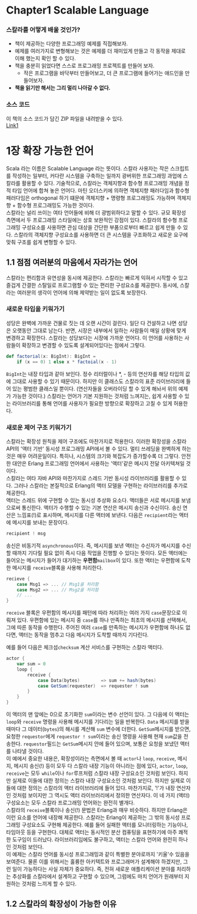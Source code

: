 # Chapter1 Scalable Language

### 스칼라를 어떻게 배울 것인가?
* 책이 제공하는 다양한 프로그래밍 예제를 직접해보자.
* 예제를 여러가지로 변형해보는 것은 예제를 더 재미있게 만들고 각 동작을 제대로 이해 했는지 확인 할 수 있다.
* 책을 충분히 읽었다면 스스로 프로그래밍 프로젝트를 만들어 보자.
	* 작은 프로그램을 바닥부터 만들어보고, 더 큰 프로그램에 들어가는 애드인을 만들어보자.
* **책을 읽기만 해서는 그리 멀리 나아갈 수 없다.**

### 소스 코드 
이 책의 소스 코드가 담긴 ZIP 파일을 내려받을 수 있다.  
[Link1](http://booksites.artima.com/programming_in_scala_2ed)


# 1장 확장 가능한 언어
Scala 라는 이름은 Scalable Language 라는 뜻이다. 스칼라 사용자는 작은 스크립트를 작성하는 일부터, 커다란 시스템을 구축하는 일까지 광버위한 프로그래밍 과업에 스칼라를 활용할 수 있다. 기술적으로, 스칼라는 객체지향과 함수형 프로그래밍 개념을 정적 타입 언어에 합쳐 놓은 언어다. 마틴 오더스키에 의하면 객체지향 패러다임과 함수형 패러다임은 orthogonal 하기 떄문에 객체지향 + 명령형 프로그래밍도 가능하며 객체지향 + 함수형 프로그래밍도 가능한 것이다.  
스칼라는 널리 쓰이는 여타 언어들에 비해 더 광범위하다고 말할 수 있다. 규모 확장성 측면에서 두 프로그래밍 스타일에는 상호 보완적인 강점이 있다. 스칼라의 함수형 프로그래밍 구성요소를 사용하면 관심 대상을 간단한 부품으로부터 빠르고 쉽게 만들 수 있다. 스칼라의 객체지향 구성요소를 사용하면 더 큰 시스템을 구조화하고 새로운 요구에 맞춰 구조를 쉽게 변형할 수 있다.


## 1.1 점점 여러분의 마음에서 자라가는 언어
스칼라는 편리함과 유연성을 동시에 제공한다. 스칼라는 빠르게 익혀서 시작할 수 있고 즐겁게 간결한 스탈일로 프로그램할 수 있는 편리한 구성요소를 제공한다. 동시에, 스칼라는 여러분의 생각이 언어에 의해 제약받는 일이 없도록 보장한다. 

### 새로운 타입을 키워가기
성당은 완벽에 가까운 건물로 짓는 데 오랜 시간이 걸린다. 일단 다 건설하고 나면 성당은 오랫동안 그대로 남는다. 반면, 시장은 내부에서 일하는 사람들이 매일 상황에 맞게 변경하고 확장한다. 스칼라는 성당보다는 시장에 가까운 언어다. 이 언어를 사용하는 사람들이 확장하고 변경할 수 있도록 설계되어있다는 점에서 그렇다.

```scala
def factorial(x: BigInt): BigInt = 
	if (x == 0) 1 else x * factoial(x - 1)
```
`BigInt`는 내장 타입과 같아 보인다. 정수 리터럴이나  *, - 등의 연산자를 해당 타입의 값에 그대로 사용할 수 있기 때문이다. 하지만 이 클래스도 스칼라의 표준 라이브러리에 들어 있는 평범한 클래스일 뿐이다. (연산자들을 오버라이딩 할 수 있게 해놔서 위의 예제가 가능한 것이다.) 스칼라는 언어가 기본 지원하는 것처럼 느껴지는, 쉽게 사용할 수 있는 라이브러리를 통해 언어를 사용자가 필요한 방향으로 확장하고 고칠 수 있게 허용한다.

### 새로운 제어 구조 키워가기
스칼라는 확장성 원칙을 제어 구조에도 마찬가지로 적용한다. 이러한 확장성을 스칼라 API의 '액터 기반' 동시성 프로그래밍 API에서 볼 수 있다. 멀티 쓰레딩을 완벽하게 하는 것은 매우 어려운일이다. 특히나, 시스템의 크기와 복잡도가 증가할수록 더 그렇다. 안전한 대안은 Erlang 프로그래밍 언어에서 사용하는 '액터'같은 메시지 전달 아키텍쳐일 것이다.  
스칼라는 여타 자바 API와 마찬가지로 스레드 기반 동시성 라이브러리를 활용할 수 있다. 그러나 스칼라는 본질적으로 Erlang의 액터 모델을 구현하는 라이브러리를 추가로 제공한다.  
액터는 스레드 위에 구현할 수 있는 동시성 추상화 요소다. 액터들은 서로 메시지를 보냄으로써 통신한다. 액터가 수행할 수 있는 기본 연산은 메시지 송신과 수신이다. 송신 연산은 느낌표(!)로 표시하며, 메시지를 다른 액터에 보낸다. 다음은 `recipient`라는 액터에 메시지를 보내는 문장이다.

```scala
recipient ! msg
```
송신은 비동기적 `asynchronous`이다. 즉, 메시지를 보낸 액터는 수신자가 메시지를 수신할 때까지 기다릴 필요 없이 즉시 다음 작업을 진행할 수 있다는 뜻이다. 모든 액터에는 들어오는 메시지가 들어가 대기하는 **우편함**`mailbox`이 있다. 또한 액터는 우편함에 도착한 메시지를 `receive`블록을 사용해 처리한다.

```scala
recieve {
	case Msg1 => ... // Msg1을 처리함
	case Msg2 => ... // Msg2을 처리함
	// ...
}
```
`receive` 블록은 우편함의 메시지를 패턴에 따라 처리하는 여러 가지 `case`문장으로 이뤄져 있다. 우편함에 있는 메시지 중 `case`를 하나 만족하는 최초의 메시지를 선택해서, 그에 따른 동작을 수행한다. 주어진 여러 `case`를 만족하는 메시지가 우편함에 하나도 없다면, 액터는 동작을 멈추고 다음 메시지가 도착할 때까지 기다린다.  
  
 예를 들어 다음은 체크섬`checksum` 계산 서비스를 구현하는 스칼라 액터다.
 
```scala
actor {
 	var sum = 0
 	loop {
 		receive {
 			case Data(bytes) 		=> sum += hash(bytes)
 			case GetSum(requester) 	=> requester ! sum
		}
	}
}
```

이 액터의 맨 앞에는 0으로 초기화한 `sum`이라는 변수 선언이 있다. 그 다음에 이 액터는 `loop`와 `receive` 명령을 사용해 메시지를 
기다리는 일을 반복한다. `Data` 메시지를 받을 때마다 그 데이터(`bytes`)의 해시를 계산해 `sum` 변수에 더한다. `GetSum`메시지를 받으면, 요청한 `requestor`에게  `requestor ! sum`이라는 송신 명령을 사용해 현재 `sum`값을 전송한다. `requestor`필드는 `GetSum`메시지 안에 들어 있으며, 보통은 요청을 보냈던 액터를 나타낼 것이다.  
이 예에서 중요한 내용은, 확장성이라는 측면에서 볼 때  `actor`나 `loop`, `receive`, 메시지, 메시지 송신(!) 등이 모두 다 스칼라 내장 기능이 아니라는 점에 있다, `actor`, `loop`, `receive`는 모두 `while`이나 `for`루프처럼 스칼라 내장 구성요소인 것처럼 보인다. 하지만 실제로 이들에 대한 정의는 스칼라 내장 구성요소인 것처럼 보인다. 하지만 실제로 이들에 대한 정의는 스칼라의 액터 라이브러리에 들어 있다. 마찬가지로, '!'가 내장 연산자인 것처럼 보이지만 그 역시도 액터 라이브러리에서 정의한 연산자다. 이 네 가지 (액터) 구성요소는 모두 스칼라 프로그래밍 언어와는 완전히 별개다.  
스칼라의 `receive`블록이나 송신(!) 문법은 Erlang과 매우 비슷하다. 하지만 Erlang은 이런 요소를 언어에 내장해 제공한다. 스칼라는 Erlang이 제공하는 그 밖의 동시성 프로그래밍 구성요소도 구현해 제공한다. 예를 들어 실패한 액터를 모니터링하는 기능이나, 타임아웃 등을 구현한다. 대체로 액터는 동시적인 분산 컴퓨팅을 표현하기에 아주 쾌적한 도구임이 드러났다. 라이브러리임에도 불구하고, 액터는 스칼라 언어와 완전히 하나인 것처럼 보인다.  
이 예제는 스칼라 언어를 동시성 프로그래밍과 같이 특별한 분야로까지 '키울'수 있음을 보여준다. 물론 이를 위해서는 훌륭한 아키텍트와 프로그래머가 설계해야 하겠지만, 그런 일이 가능하다는 사실 자체가 중요하다. 즉, 전혀 새로운 애플리케이션 분야를 처리하는 추상화를 스칼라에서 설계하고 구현할 수 있으며, 그럼에도 마치 언어가 원래부터 지원하는 것처럼 느끼게 할 수 있다.

## 1.2 스칼라의 확장성이 가능한 이유